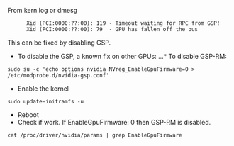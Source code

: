 
From kern.log or dmesg
```
      Xid (PCI:0000:??:00): 119 - Timeout waiting for RPC from GSP!
      Xid (PCI:0000:??:00): 79  - GPU has fallen off the bus
```

This can be fixed by disabling GSP.

* To disable the GSP, a known fix on other GPUs:
...* To disable GSP-RM:
```
sudo su -c 'echo options nvidia NVreg_EnableGpuFirmware=0 > /etc/modprobe.d/nvidia-gsp.conf'
```
* Enable the kernel
```
sudo update-initramfs -u
```
* Reboot
* Check if work. If EnableGpuFirmware: 0 then GSP-RM is disabled.
```
cat /proc/driver/nvidia/params | grep EnableGpuFirmware
```
 
